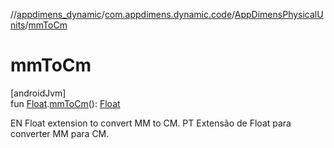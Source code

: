 //[appdimens_dynamic](../../../README.md)/[com.appdimens.dynamic.code](../README.md)/[AppDimensPhysicalUnits](README.md)/[mmToCm](mm-to-cm.md)

# mmToCm

[androidJvm]\
fun [Float](https://kotlinlang.org/api/core/kotlin-stdlib/kotlin/-float/index.html).[mmToCm](mm-to-cm.md)(): [Float](https://kotlinlang.org/api/core/kotlin-stdlib/kotlin/-float/index.html)

EN Float extension to convert MM to CM. PT Extensão de Float para converter MM para CM.